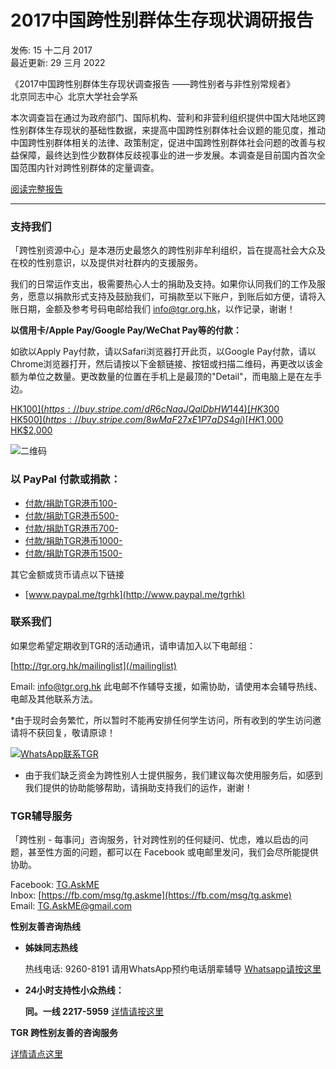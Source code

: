 # 2017中国跨性别群体生存现状调研报告

发佈: 15 十二月 2017  
最近更新: 29 三月 2022  

《2017中国跨性别群体生存现状调查报告 ——跨性别者与非性别常规者》  
北京同志中心  北京大学社会学系  

本次调查旨在通过为政府部门、国际机构、营利和非营利组织提供中国大陆地区跨性别群体生存现状的基础性数据，来提高中国跨性别群体社会议题的能见度，推动中国跨性别群体相关的法律、政策制定，促进中国跨性别群体社会问题的改善与权益保障，最终达到性少数群体反歧视事业的进一步发展。本调查是目前国内首次全国范围内针对跨性别群体的定量调查。

[阅读完整报告](https://www.rainbowun.org/content/245/4/1.html)

---

### 支持我们

「跨性别资源中心」是本港历史最悠久的跨性别非牟利组织，旨在提高社会大众及在校的性别意识，以及提供对社群内的支援服务。

我们的日常运作支出，极需要热心人士的捐助及支持。如果你认同我们的工作及服务，愿意以捐款形式支持及鼓励我们，可捐款至以下账户，到账后如方便，请将入账日期，金额及参考号码电邮给我们 [info@tgr.org.hk](mailto:info@tgr.org.hk)，以作记录，谢谢！

**以信用卡/Apple Pay/Google Pay/WeChat Pay等的付款：**

如欲以Apply Pay付款，请以Safari浏览器打开此页，以Google Pay付款，请以Chrome浏览器打开，然后请按以下金额链接、按钮或扫描二维码，再更改以该金额为单位之数量。更改数量的位置在手机上是最顶的"Detail"，而电脑上是在左手边。

[HK$100](https://buy.stripe.com/dR6cNaaJQalDbHW144)  
[HK$300](https://buy.stripe.com/4gweVi7xEdxP13ibIJ)  
[HK$500](https://buy.stripe.com/8wMaF27xE1P7aDS4gi)  
[HK$1,000](https://buy.stripe.com/3cs8wUaJQ79reU85kn)  
[HK$2,000](https://buy.stripe.com/14keVi05ceBTdQ4eUY)

![二维码](/images/media/Stripe_QRcode.png)

### 以 PayPal 付款或捐款：

-   [付款/捐助TGR港币100-](http://www.paypal.me/tgrhk/100)
-   [付款/捐助TGR港币500-](http://www.paypal.me/tgrhk/500)
-   [付款/捐助TGR港币700-](http://www.paypal.me/tgrhk/700)
-   [付款/捐助TGR港币1000-](http://www.paypal.me/tgrhk/1000)
-   [付款/捐助TGR港币1500-](http://www.paypal.me/tgrhk/1500)

其它金额或货币请点以下链接

-   [www.paypal.me/tgrhk](http://www.paypal.me/tgrhk)

### 联系我们

如果您希望定期收到TGR的活动通讯，请申请加入以下电邮组：

[http://tgr.org.hk/mailinglist](/mailinglist)

Email: [info@tgr.org.hk](mailto:info@tgr.org.hk) 此电邮不作辅导支援，如需协助，请使用本会辅导热线、电邮及其他联系方法。

*由于现时会务繁忙，所以暂时不能再安排任何学生访问，所有收到的学生访问邀请将不获回复，敬请原谅！

[![WhatsApp联系TGR](https://api.whatsapp.com/send?phone=85262286437)](https://api.whatsapp.com/send?phone=85262286437)

* 由于我们缺乏资金为跨性别人士提供服务，我们建议每次使用服务后，如感到我们提供的协助能够帮助，请捐助支持我们的运作，谢谢！

### TGR辅导服务

「跨性别 - 每事问」咨询服务，针对跨性别的任何疑问、忧虑，难以启齿的问题，甚至性方面的问题，都可以在 Facebook 或电邮里发问，我们会尽所能提供协助。

Facebook: [TG.AskME](https://www.facebook.com/TG.AskME)  
Inbox: [https://fb.com/msg/tg.askme](https://fb.com/msg/tg.askme)  
Email: [TG.AskME@gmail.com](mailto:TG.AskME@gmail.com)

**性别友善咨询热线**

-   **姊妹同志热线**
    
    热线电话: 9260-8191 请用WhatsApp预约电话朋辈辅导 [Whatsapp请按这里](https://wa.me/85292608191)
    
-   **24小时支持性小众热线：**
    
    **同。一线 2217-5959** [详情请按这里](/index.php/zh/2/2016-10-17-13-16-38/303-pride-line)
    

**TGR 跨性别友善的咨询服务**

[详情请点这里](https://www.tgr.org.hk/index.php/zh/counseling)
<!-- tcd_original_link https://www.tgr.org.hk/index.php/zh/china/china-info/378-2017%E4%B8%AD%E5%9B%BD%E8%B7%A8%E6%80%A7%E5%88%AB%E7%BE%A4%E4%BD%93%E7%94%9F%E5%AD%98%E7%8E%B0%E7%8A%B6%E8%B0%83%E7%A0%94%E6%8A%A5%E5%91%8A -->
